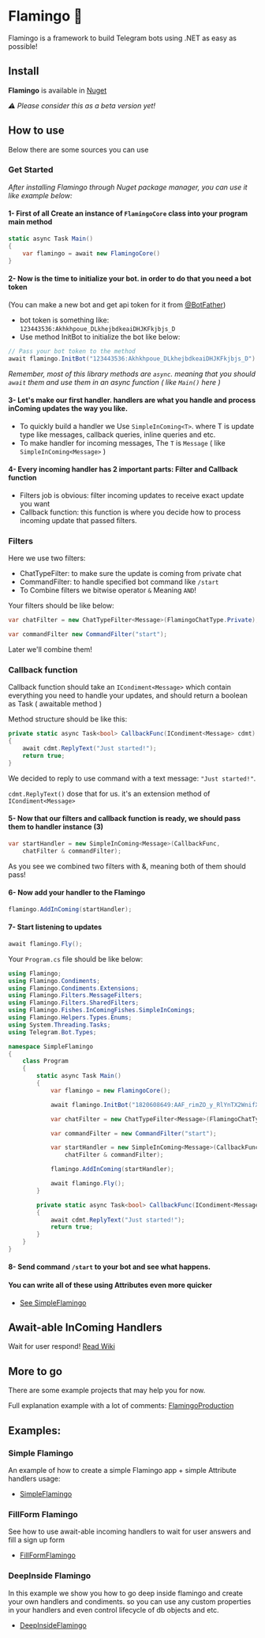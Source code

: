 # Flamingo 🦩
Flamingo is a framework to build Telegram bots using .NET as easy as possible!

## Install
**Flamingo** is available in [Nuget](https://www.nuget.org/packages/Flamingo)

_⚠ Please consider this as a beta version yet!_

## How to use
Below there are some sources you can use

### Get Started
_After installing Flamingo through Nuget package manager, you can use it like example below:_

#### 1- First of all Create an instance of `FlamingoCore` class into your program main method

```cs
static async Task Main()
{
    var flamingo = await new FlamingoCore()
}
```

#### 2- Now is the time to initialize your bot. in order to do that you need a bot token
(You can make a new bot and get api token for it from [@BotFather](https://t.me/BotFather))

- bot token is something like: `123443536:Akhkhpoue_DLkhejbdkeaiDHJKFkjbjs_D`
- Use method InitBot to initialize the bot like below:
```cs
// Pass your bot token to the method
await flamingo.InitBot("123443536:Akhkhpoue_DLkhejbdkeaiDHJKFkjbjs_D")
```

_Remember, most of this library methods are `async`. meaning that you should `await` them and use them in an async function ( like `Main()` here )_


#### 3- Let's make our first handler. handlers are what you handle and process inComing updates the way you like.
- To quickly build a handler we Use `SimpleInComing<T>`. where T is update type like messages, callback queries, inline queries and etc.
- To make handler for incoming messages, The `T` is `Message` ( like `SimpleInComing<Message>` )

#### 4- Every incoming handler has 2 important parts: **Filter** and **Callback function**
- Filters job is obvious: filter incoming updates to receive exact update you want
- Callback function: this function is where you decide how to process incoming update that passed filters. 

### Filters
Here we use two filters: 
- ChatTypeFilter: to make sure the update is coming from private chat
- CommandFilter: to handle specified bot command like `/start` 
- To Combine filters we bitwise operator `&` Meaning `AND`!

Your filters should be like below:
```cs
var chatFilter = new ChatTypeFilter<Message>(FlamingoChatType.Private);

var commandFilter new CommandFilter("start");
```
Later we'll combine them!

### Callback function
Callback function should take an `ICondiment<Message>` which contain everything you need to handle your updates, and should return a boolean as Task ( awaitable method )

Method structure should be like this:
```cs
private static async Task<bool> CallbackFunc(ICondiment<Message> cdmt)
{
    await cdmt.ReplyText("Just started!");
    return true;
}
```
We decided to reply to use command with a text message: `"Just started!"`. 

`cdmt.ReplyText()` dose that for us. it's an extension method of `ICondiment<Message>`


#### 5- Now that our filters and callback function is ready, we should pass them to handler instance (3)
```cs
var startHandler = new SimpleInComing<Message>(CallbackFunc,
    chatFilter & commandFilter);
``` 
As you see we combined two filters with &, meaning both of them should pass!

#### 6- Now add your handler to the Flamingo
```cs
flamingo.AddInComing(startHandler);
```

#### 7- Start listening to updates
```cs
await flamingo.Fly();
```

Your `Program.cs` file should be like below:
```cs
using Flamingo;
using Flamingo.Condiments;
using Flamingo.Condiments.Extensions;
using Flamingo.Filters.MessageFilters;
using Flamingo.Filters.SharedFilters;
using Flamingo.Fishes.InComingFishes.SimpleInComings;
using Flamingo.Helpers.Types.Enums;
using System.Threading.Tasks;
using Telegram.Bot.Types;

namespace SimpleFlamingo
{
    class Program
    {
        static async Task Main()
        {
            var flamingo = new FlamingoCore();

            await flamingo.InitBot("1820608649:AAF_rimZO_y_RlYnTX2WnifXldL1GiIcxt4");

            var chatFilter = new ChatTypeFilter<Message>(FlamingoChatType.Private);

            var commandFilter = new CommandFilter("start");

            var startHandler = new SimpleInComing<Message>(CallbackFunc,
                chatFilter & commandFilter);

            flamingo.AddInComing(startHandler);

            await flamingo.Fly();
        }

        private static async Task<bool> CallbackFunc(ICondiment<Message> cdmt)
        {
            await cdmt.ReplyText("Just started!");
            return true;
        }
    }
}
```

#### 8- Send command `/start` to your bot and see what happens.

#### You can write all of these using Attributes even more quicker
- [See SimpleFlamingo](https://github.com/immmdreza/FlamingoFramework/blob/master/Examples/SimpleFlamingo/Program.cs)

## Await-able InComing Handlers
Wait for user respond!
[Read Wiki](https://github.com/immmdreza/FlamingoFramework/wiki/Await-able-InComing-handlers)


## More to go
There are some example projects that may help you for now.

Full explanation example with a lot of comments: 
[FlamingoProduction](https://github.com/immmdreza/FlamingoFramework/tree/master/FlamingoProduction)

## Examples:

### Simple Flamingo
An example of how to create a simple Flamingo app + simple Attribute handlers usage:
- [SimpleFlamingo](https://github.com/immmdreza/FlamingoFramework/tree/master/Examples/SimpleFlamingo)
 
### FillForm Flamingo
See how to use await-able incoming handlers to wait for user answers and fill a sign up form
- [FillFormFlamingo](https://github.com/immmdreza/FlamingoFramework/tree/master/Examples/FillFormFlamingo)

### DeepInside Flamingo
In this example we show you how to go deep inside flamingo and create your own handlers and condiments. so you can use any custom properties in your handlers and even control lifecycle of db objects and etc.
- [DeepInsideFlamingo](https://github.com/immmdreza/FlamingoFramework/tree/master/Examples/DeepInsideFlamingo)
